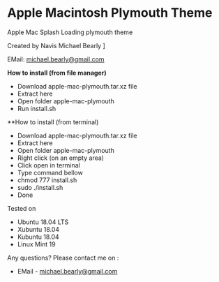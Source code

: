 # Apple Macintosh Plymouth Theme

Apple Mac Splash Loading plymouth theme

Created by Navis Michael Bearly ]

EMail: michael.bearly@gmail.com

**How to install (from file manager)**
* Download apple-mac-plymouth.tar.xz file
* Extract here
* Open folder apple-mac-plymouth
* Run install.sh


**How to install (from terminal)
* Download apple-mac-plymouth.tar.xz file
* Extract here
* Open folder apple-mac-plymouth
* Right click (on an empty area)
* Click open in terminal
* Type command bellow
* chmod 777 install.sh
* sudo ./install.sh 
*  Done

Tested on
* Ubuntu 18.04 LTS
* Xubuntu 18.04
* Kubuntu 18.04
* Linux Mint 19

Any questions? Please contact me on :
* EMail - michael.bearly@gmail.com
